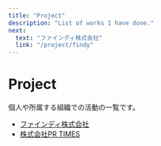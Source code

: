 ```yaml
---
title: "Project"
description: "List of works I have done."
next:
  text: "ファインディ株式会社"
  link: "/project/findy"
---
```


# Project

個人や所属する組織での活動の一覧です。

- [ファインディ株式会社](/project/findy/)
- [株式会社PR TIMES](/project/prtimes/)

